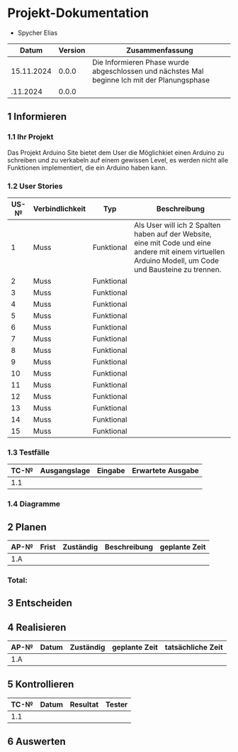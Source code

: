 # Projekt-Dokumentation
- Spycher Elias

| Datum | Version | Zusammenfassung                                                                                                                          |
| ----- | ------- | ---------------------------------------------------------------------------------------------------------------------------------------- |
|   15.11.2024    | 0.0.0   | Die Informieren Phase wurde abgeschlossen und nächstes Mal beginne Ich mit der Planungsphase |
|   .11.2024    | 0.0.0   | |


## 1 Informieren
### 1.1 Ihr Projekt

Das Projekt Arduino Site bietet dem User die Möglichkiet einen Arduino zu schreiben und zu verkabeln auf einem gewissen Level, es werden nicht alle Funktionen implementiert, die ein Arduino haben kann.

### 1.2 User Stories
| US-№ | Verbindlichkeit | Typ           | Beschreibung                                                                                                                                                                                |
| ---- | --------------- | ------------- | ------------------------------------------------------------------------------------------------------------------------------------------------------------------------------------------- |
| 1    | Muss            | Funktional    | Als User will ich 2 Spalten haben auf der Website, eine mit Code und eine andere mit einem virtuellen Arduino Modell, um Code und Bausteine zu trennen.     |
| 2    | Muss            | Funktional    |      |
| 3    | Muss            | Funktional    |      |
| 4    | Muss            | Funktional    |      |
| 5    | Muss            | Funktional    |      |
| 6    | Muss            | Funktional    |      |
| 7    | Muss            | Funktional    |      |
| 8    | Muss            | Funktional    |      |
| 9    | Muss            | Funktional    |      |
| 10   | Muss            | Funktional    |      |
| 11   | Muss            | Funktional    |      |
| 12   | Muss            | Funktional    |      |
| 13   | Muss            | Funktional    |      |
| 14   | Muss            | Funktional    |      |
| 15   | Muss            | Funktional    |      |


### 1.3 Testfälle
| TC-№ | Ausgangslage              | Eingabe                                            | Erwartete Ausgabe                                                                                         |
| ---- | ------------------------- | -------------------------------------------------- | --------------------------------------------------------------------------------------------------------- |
| 1.1  |                  |                                  |                                                                |



### 1.4 Diagramme


## 2 Planen
| AP-№ | Frist      | Zuständig     | Beschreibung                                                                                      | geplante Zeit |
| ---- | ---------- | ------------- | ------------------------------------------------------------------------------------------------- | ------------- |
| 1.A  | |  |      |         |


### Total:


## 3 Entscheiden


## 4 Realisieren
| AP-№ | Datum | Zuständig | geplante Zeit | tatsächliche Zeit |
| ---- | ----- | --------- | ------------- | ----------------- |
| 1.A  |     |          |        |                  |


## 5 Kontrollieren

| TC-№ | Datum | Resultat | Tester |
| ---- | ----- | -------- | ------ |
| 1.1  |        |        |        |



## 6 Auswerten


